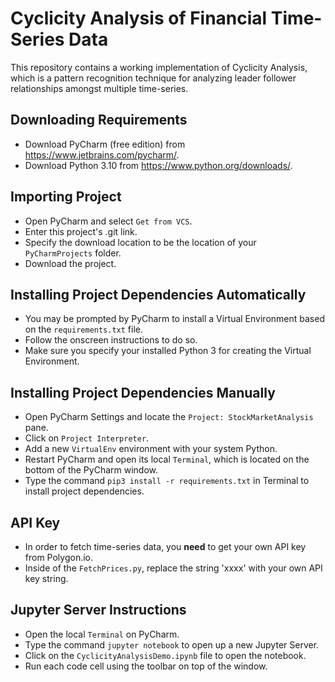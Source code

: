 # Cyclicity Analysis of Financial Time-Series Data
This repository contains a working implementation of Cyclicity Analysis, which is a pattern recognition technique for analyzing leader follower relationships amongst multiple time-series.

## Downloading Requirements
- Download PyCharm (free edition) from https://www.jetbrains.com/pycharm/.
- Download Python 3.10 from https://www.python.org/downloads/.

## Importing Project
- Open PyCharm and select `Get from VCS`.
- Enter this project's .git link.
- Specify the download location to be the location of your `PyCharmProjects` folder.
- Download the project.

## Installing Project Dependencies Automatically
- You may be prompted by PyCharm to install a Virtual Environment based on the `requirements.txt` file.
- Follow the onscreen instructions to do so.
- Make sure you specify your installed Python 3 for creating the Virtual Environment.


## Installing Project Dependencies Manually
- Open PyCharm Settings and locate the `Project: StockMarketAnalysis` pane.
- Click on `Project Interpreter`.
- Add a new `VirtualEnv` environment with your system Python.
- Restart PyCharm and open its local `Terminal`, which is located on the bottom of the PyCharm window.
- Type the command `pip3 install -r requirements.txt` in Terminal to install project dependencies.

## API Key
- In order to fetch time-series data, you **need** to get your own API key from Polygon.io. 
- Inside of the `FetchPrices.py`, replace the string 'xxxx' with your own API key string.

## Jupyter Server Instructions
  - Open the local `Terminal` on PyCharm.
  - Type the command `jupyter notebook` to open up a new Jupyter Server.
  - Click on the `CyclicityAnalysisDemo.ipynb` file to open the notebook.
  - Run each code cell using the toolbar on top of the window.
